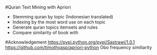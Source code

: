 #Quran Text Mining with Apriori
- Stemming quran by topic (Indonesian translated)   
- Indexing by the most word use on each topic
- Generate quran topics itemsets and rules
- Compare similarity of book with 

#Acknowledgement
https://pypi.python.org/pypi/Sastrawi/1.0.1
https://github.com/timothyasp/apriori-python
Obo frequency similiarity
